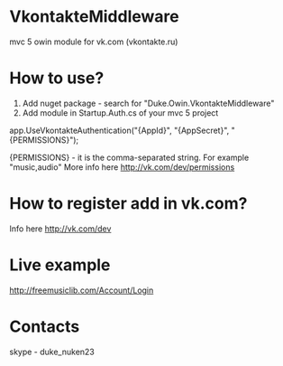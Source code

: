 VkontakteMiddleware
===================

mvc 5 owin module for vk.com (vkontakte.ru)

How to use?
===================
1) Add nuget package - search for "Duke.Owin.VkontakteMiddleware"
2) Add module in Startup.Auth.cs of your mvc 5 project

app.UseVkontakteAuthentication("{AppId}", "{AppSecret}", "{PERMISSIONS}");

{PERMISSIONS} - it is the comma-separated string. For example "music,audio"
More info here http://vk.com/dev/permissions

How to register add in vk.com?
======================================
Info here http://vk.com/dev

Live example 
======================================
http://freemusiclib.com/Account/Login

Contacts
======================================
skype - duke_nuken23


 